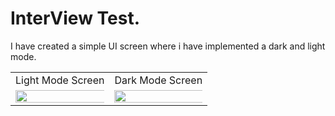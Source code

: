 # InterView Test.
I have created a simple UI screen where i have implemented a dark and light mode.
 <table> <tr> <td>Light Mode Screen</td> <td>Dark Mode Screen</td> </tr>
<tr> <td><img src="https://user-images.githubusercontent.com/97390895/235506483-ed035605-a424-4638-80ca-35f7e2b1dafb.jpg" width="1000%"></img></td> <td><img src="https://user-images.githubusercontent.com/97390895/235507188-d1add145-83c0-4909-8b20-b49386a178f7.jpg" width="1000%"></img></td> 
</tr> 
</table>
